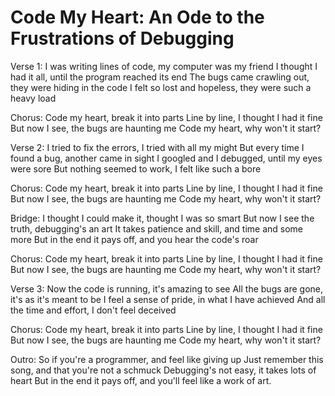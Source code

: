 # Code My Heart: An Ode to the Frustrations of Debugging

Verse 1:
I was writing lines of code, my computer was my friend
I thought I had it all, until the program reached its end
The bugs came crawling out, they were hiding in the code
I felt so lost and hopeless, they were such a heavy load

Chorus:
Code my heart, break it into parts
Line by line, I thought I had it fine
But now I see, the bugs are haunting me
Code my heart, why won't it start?

Verse 2:
I tried to fix the errors, I tried with all my might
But every time I found a bug, another came in sight
I googled and I debugged, until my eyes were sore
But nothing seemed to work, I felt like such a bore

Chorus:
Code my heart, break it into parts
Line by line, I thought I had it fine
But now I see, the bugs are haunting me
Code my heart, why won't it start?

Bridge:
I thought I could make it, thought I was so smart
But now I see the truth, debugging's an art
It takes patience and skill, and time and some more
But in the end it pays off, and you hear the code's roar

Chorus:
Code my heart, break it into parts
Line by line, I thought I had it fine
But now I see, the bugs are haunting me
Code my heart, why won't it start?

Verse 3:
Now the code is running, it's amazing to see
All the bugs are gone, it's as it's meant to be
I feel a sense of pride, in what I have achieved
And all the time and effort, I don't feel deceived

Chorus:
Code my heart, break it into parts
Line by line, I thought I had it fine
But now I see, the bugs are haunting me
Code my heart, why won't it start?

Outro:
So if you're a programmer, and feel like giving up
Just remember this song, and that you're not a schmuck
Debugging's not easy, it takes lots of heart
But in the end it pays off, and you'll feel like a work of art.
